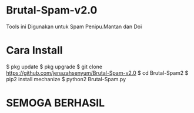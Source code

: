 # Brutal-Spam-v2.0
Tools ini Digunakan untuk Spam Penipu.Mantan dan Doi

# Cara Install 
$ pkg update
$ pkg upgrade
$ git clone https://github.com/jenazahsenyum/Brutal-Spam-v2.0
$ cd Brutal-Spam2
$ pip2 install mechanize
$ python2 Brutal-Spam.py

# SEMOGA BERHASIL
